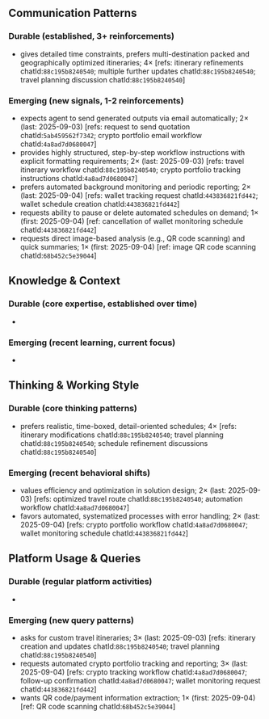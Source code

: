## Communication Patterns
### Durable (established, 3+ reinforcements)
- gives detailed time constraints, prefers multi-destination packed and geographically optimized itineraries; 4× [refs: itinerary refinements chatId:`88c195b8240540`; multiple further updates chatId:`88c195b8240540`; travel planning discussion chatId:`88c195b8240540`]

### Emerging (new signals, 1-2 reinforcements)
- expects agent to send generated outputs via email automatically; 2× (last: 2025-09-03) [refs: request to send quotation chatId:`5ab459562f7342`; crypto portfolio email workflow chatId:`4a8ad7d0680047`]
- provides highly structured, step-by-step workflow instructions with explicit formatting requirements; 2× (last: 2025-09-03) [refs: travel itinerary workflow chatId:`88c195b8240540`; crypto portfolio tracking instructions chatId:`4a8ad7d0680047`]
- prefers automated background monitoring and periodic reporting; 2× (last: 2025-09-04) [refs: wallet tracking request chatId:`443836821fd442`; wallet schedule creation chatId:`443836821fd442`]
- requests ability to pause or delete automated schedules on demand; 1× (first: 2025-09-04) [ref: cancellation of wallet monitoring schedule chatId:`443836821fd442`]
- requests direct image-based analysis (e.g., QR code scanning) and quick summaries; 1× (first: 2025-09-04) [ref: image QR code scanning chatId:`68b452c5e39044`]

## Knowledge & Context
### Durable (core expertise, established over time)
- 

### Emerging (recent learning, current focus)
- 

## Thinking & Working Style
### Durable (core thinking patterns)
- prefers realistic, time-boxed, detail-oriented schedules; 4× [refs: itinerary modifications chatId:`88c195b8240540`; travel planning chatId:`88c195b8240540`; schedule refinement discussions chatId:`88c195b8240540`]

### Emerging (recent behavioral shifts)
- values efficiency and optimization in solution design; 2× (last: 2025-09-03) [refs: optimized travel route chatId:`88c195b8240540`; automation workflow chatId:`4a8ad7d0680047`]
- favors automated, systematized processes with error handling; 2× (last: 2025-09-04) [refs: crypto portfolio workflow chatId:`4a8ad7d0680047`; wallet monitoring schedule chatId:`443836821fd442`]

## Platform Usage & Queries
### Durable (regular platform activities)
- 

### Emerging (new query patterns)
- asks for custom travel itineraries; 3× (last: 2025-09-03) [refs: itinerary creation and updates chatId:`88c195b8240540`; travel planning chatId:`88c195b8240540`]
- requests automated crypto portfolio tracking and reporting; 3× (last: 2025-09-04) [refs: crypto tracking workflow chatId:`4a8ad7d0680047`; follow-up confirmation chatId:`4a8ad7d0680047`; wallet monitoring request chatId:`443836821fd442`]
- wants QR code/payment information extraction; 1× (first: 2025-09-04) [ref: QR code scanning chatId:`68b452c5e39044`]